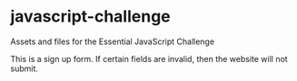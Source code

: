 javascript-challenge
====================

Assets and files for the Essential JavaScript Challenge

This is a sign up form. If certain fields are invalid, then the website will not submit.
